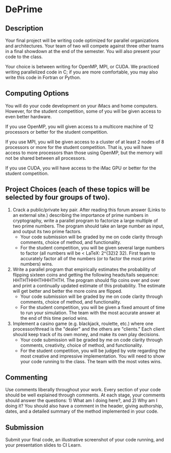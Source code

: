 # DePrime

## Description

Your final project will be writing code optimized for parallel organizations and architectures. Your team of two will compete against three other teams in a final showdown at the end of the semester. You will also present your code to the class.

Your choice is between writing for OpenMP, MPI, or CUDA. We practiced writing parallelized code in C; if you are more comfortable, you may also write this code in Fortran or Python.

## Computing Options

You will do your code development on your iMacs and home computers. However, for the student competition, some of you will be given access to even better hardware.

If you use OpenMP, you will given access to a multicore machine of 12 processors or better for the student competition.

If you use MPI, you will be given access to a cluster of at least 2 nodes of 8 processors or more for the student competition. That is, you will have access to more processors than those using OpenMP, but the memory will not be shared between all processors.

If you use CUDA, you will have access to the iMac GPU or better for the student competition.

## Project Choices (each of these topics will be selected by four groups of two).

1. Crack a public/private key pair. After reading this forum answer (Links to an external site.) describing the importance of prime numbers in cryptography, write a parallel program to factorize a large multiple of two prime numbers. The program should take an large number as input, and output its two prime factors.
    - Your code submission will be graded by me on code clarity through comments, choice of method, and functionality.
    - For the student competition, you will be given several large numbers to factor (all numbers will be < LaTeX: 2^{32}2 32). First team to accurately factor all of the numbers (or to factor the most prime numbers) wins.
2. Write a parallel program that empirically estimates the probability of flipping sixteen coins and getting the following heads/tails sequence: HHTHTHHHTHHHTHTH. The program should flip coins over and over and print a continually updated estimate of this probability. The estimate will get better and better the more coins are flipped.
    - Your code submission will be graded by me on code clarity through comments, choice of method, and functionality.
    - For the student competition, you will be given a fixed amount of time to run your simulation. The team with the most accurate answer at the end of this time period wins.
3. Implement a casino game (e.g. blackjack, roulette, etc.) where one processor/thread is the "dealer" and the others are "clients." Each client should keep track of its own money, and make its own play decisions.
    - Your code submission will be graded by me on code clarity through comments, creativity, choice of method, and functionality.
    - For the student competition, you will be judged by vote regarding the most creative and impressive implementation. You will need to show your code running to the class. The team with the most votes wins.

## Commenting

Use comments liberally throughout your work. Every section of your code should be well explained through comments. At each stage, your comments should answer the questions: 1) What am I doing here?, and 2) Why am I doing it? You should also have a comment in the header, giving authorship, dates, and a detailed summary of the method implemented in your code.

## Submission

Submit your final code, an illustrative screenshot of your code running, and your presentation slides to CI Learn.